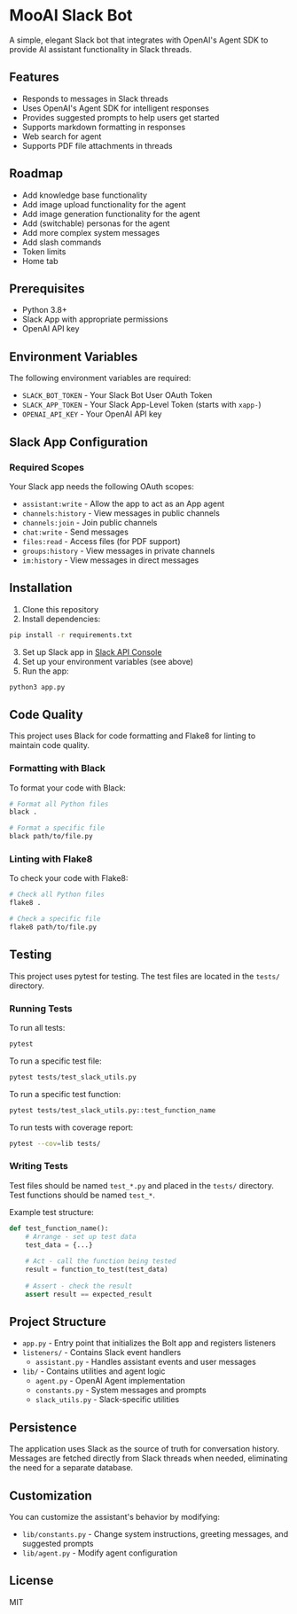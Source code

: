 # MooAI Slack Bot

A simple, elegant Slack bot that integrates with OpenAI's Agent SDK to provide AI assistant functionality in Slack threads.

## Features

- Responds to messages in Slack threads
- Uses OpenAI's Agent SDK for intelligent responses
- Provides suggested prompts to help users get started
- Supports markdown formatting in responses
- Web search for agent
- Supports PDF file attachments in threads

## Roadmap

- Add knowledge base functionality
- Add image upload functionality for the agent
- Add image generation functionality for the agent
- Add (switchable) personas for the agent
- Add more complex system messages
- Add slash commands
- Token limits
- Home tab

## Prerequisites

- Python 3.8+
- Slack App with appropriate permissions
- OpenAI API key

## Environment Variables

The following environment variables are required:

- `SLACK_BOT_TOKEN` - Your Slack Bot User OAuth Token
- `SLACK_APP_TOKEN` - Your Slack App-Level Token (starts with `xapp-`)
- `OPENAI_API_KEY` - Your OpenAI API key

## Slack App Configuration

### Required Scopes

Your Slack app needs the following OAuth scopes:

- `assistant:write` - Allow the app to act as an App agent
- `channels:history` - View messages in public channels
- `channels:join` - Join public channels
- `chat:write` - Send messages
- `files:read` - Access files (for PDF support)
- `groups:history` - View messages in private channels
- `im:history` - View messages in direct messages

## Installation

1. Clone this repository
2. Install dependencies:

```bash
pip install -r requirements.txt
```

3. Set up Slack app in [Slack API Console](https://api.slack.com/apps)
4. Set up your environment variables (see above)
5. Run the app:

```bash
python3 app.py
```

## Code Quality

This project uses Black for code formatting and Flake8 for linting to maintain code quality.

### Formatting with Black

To format your code with Black:

```bash
# Format all Python files
black .

# Format a specific file
black path/to/file.py
```

### Linting with Flake8

To check your code with Flake8:

```bash
# Check all Python files
flake8 .

# Check a specific file
flake8 path/to/file.py
```

## Testing

This project uses pytest for testing. The test files are located in the `tests/` directory.

### Running Tests

To run all tests:

```bash
pytest
```

To run a specific test file:

```bash
pytest tests/test_slack_utils.py
```

To run a specific test function:

```bash
pytest tests/test_slack_utils.py::test_function_name
```

To run tests with coverage report:

```bash
pytest --cov=lib tests/
```

### Writing Tests

Test files should be named `test_*.py` and placed in the `tests/` directory. Test functions should be named `test_*`.

Example test structure:

```python
def test_function_name():
    # Arrange - set up test data
    test_data = {...}
    
    # Act - call the function being tested
    result = function_to_test(test_data)
    
    # Assert - check the result
    assert result == expected_result
```

## Project Structure

- `app.py` - Entry point that initializes the Bolt app and registers listeners
- `listeners/` - Contains Slack event handlers
  - `assistant.py` - Handles assistant events and user messages
- `lib/` - Contains utilities and agent logic
  - `agent.py` - OpenAI Agent implementation
  - `constants.py` - System messages and prompts
  - `slack_utils.py` - Slack-specific utilities

## Persistence

The application uses Slack as the source of truth for conversation history. Messages are fetched directly from Slack threads when needed, eliminating the need for a separate database.

## Customization

You can customize the assistant's behavior by modifying:

- `lib/constants.py` - Change system instructions, greeting messages, and suggested prompts
- `lib/agent.py` - Modify agent configuration

## License

MIT
